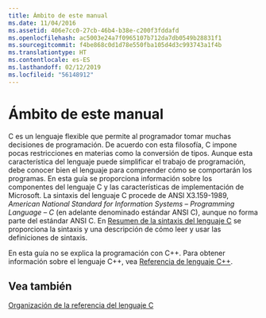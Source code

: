 ```yaml
---
title: Ámbito de este manual
ms.date: 11/04/2016
ms.assetid: 406e7cc0-27cb-46b4-b38e-c200f3fddafd
ms.openlocfilehash: ac5003e24a7f0965107b712da7db0549b28831f1
ms.sourcegitcommit: f4be868c0d1d78e550fba105d4d3c993743a1f4b
ms.translationtype: HT
ms.contentlocale: es-ES
ms.lasthandoff: 02/12/2019
ms.locfileid: "56148912"
---
```

# <a name="scope-of-this-manual"></a>Ámbito de este manual

C es un lenguaje flexible que permite al programador tomar muchas decisiones de programación. De acuerdo con esta filosofía, C impone pocas restricciones en materias como la conversión de tipos. Aunque esta característica del lenguaje puede simplificar el trabajo de programación, debe conocer bien el lenguaje para comprender cómo se comportarán los programas. En esta guía se proporciona información sobre los componentes del lenguaje C y las características de implementación de Microsoft. La sintaxis del lenguaje C procede de ANSI X3.159-1989, *American National Standard for Information Systems – Programming Language – C* (en adelante denominado estándar ANSI C), aunque no forma parte del estándar ANSI C. En [Resumen de la sintaxis del lenguaje C](../c-language/c-language-syntax-summary.md) se proporciona la sintaxis y una descripción de cómo leer y usar las definiciones de sintaxis.

En esta guía no se explica la programación con C++. Para obtener información sobre el lenguaje C++, vea [Referencia de lenguaje C++](../cpp/cpp-language-reference.md).

## <a name="see-also"></a>Vea también

[Organización de la referencia del lenguaje C](../c-language/organization-of-the-c-language-reference.md)
